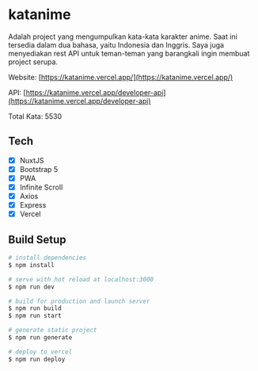 # katanime
Adalah project yang mengumpulkan kata-kata karakter anime. Saat ini tersedia dalam dua bahasa, yaitu Indonesia dan Inggris. Saya juga menyediakan rest API untuk teman-teman yang barangkali ingin membuat project serupa. 

Website: [https://katanime.vercel.app/](https://katanime.vercel.app/)

API: [https://katanime.vercel.app/developer-api](https://katanime.vercel.app/developer-api)

Total Kata: 5530

## Tech
- [x] NuxtJS
- [x] Bootstrap 5
- [x] PWA
- [x] Infinite Scroll
- [x] Axios
- [x] Express
- [x] Vercel 

## Build Setup

```bash
# install dependencies
$ npm install

# serve with hot reload at localhost:3000
$ npm run dev

# build for production and launch server
$ npm run build
$ npm run start

# generate static project
$ npm run generate

# deploy to vercel
$ npm run deploy
```
